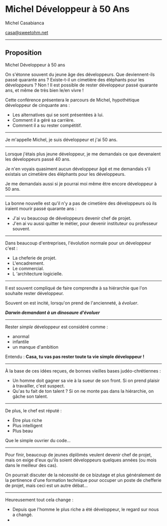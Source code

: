 Michel Développeur à 50 Ans
===========================

Michel Casabianca

casa@sweetohm.net

---
Proposition
-----------

Michel Développeur à 50 ans

On s'étonne souvent du jeune âge des développeurs. Que deviennent-ils passé quarante ans ? Existe-t-il un cimetière des éléphants pour les développeurs ? Non ! Il est possible de rester développeur passé quarante ans, et même de très bien le/en vivre !

Cette conférence présentera le parcours de Michel, hypothétique développeur de cinquante ans :

- Les alternatives qui se sont présentées à lui.
- Comment il a géré sa carrière.
- Comment il a su rester compétitif.

---
Je m'appelle Michel, je suis développeur et j'ai 50 ans.

---
Lorsque j'étais plus jeune développeur, je me demandais ce que devenaient les développeurs passé 40 ans.

Je n'en voyais quasiment aucun développeur âgé et me demandais s'il existais un cimetière des éléphants pour les développeurs.

Je me demandais aussi si je pourrai moi même être encore développeur à 50 ans.

---
La bonne nouvelle est qu'il n'y a pas de cimetière des développeurs où ils iraient mourir passé quarante ans :

- J'ai vu beaucoup de développeurs devenir chef de projet. 
- J'en ai vu aussi quitter le métier, pour devenir instituteur ou professeur souvent.

---
Dans beaucoup d'entreprises, l'évolution normale pour un développeur c'est :

- La cheferie de projet.
- L'encadrement.
- Le commercial.
- L 'architecture logicielle.

---
Il est souvent compliqué de faire comprendte à sa hiérarchie que l'on souhaite rester développeur.

Souvent on est incité, lorsqu'on prend de l'ancienneté, à *évoluer*.

***Darwin demandant à un dinosaure d'évoluer***

---
Rester *simple* développeur est considéré comme :

- anormal
- infantile
- un manque d'ambition

Entendu : **Casa, tu vas pas rester toute ta vie simple développeur !**

---
À la base de ces idées reçues, de bonnes vieilles bases judéo-chrétiennes :

- Un homme doit gagner sa vie à la sueur de son front. Si on prend plaisir à travailler, c'est suspect.
- Qu'as tu fait de ton talent ? Si on ne monte pas dans la hiérarchie, on gâche son talent.

---
De plus, le chef est réputé :

- Être plus riche
- Plus intelligent
- Plus beau

Que le simple ouvrier du code...

---
Pour finir, beaucoup de jeunes diplômés veulent devenir chef de projet, mais on exige d'eux qu'ils soient développeurs quelques années (ou mois dans le meilleur des cas).

On pourrait discuter de la nécessité de ce bizutage et plus généralement de la pertinence d'une formation technique pour occuper un poste de chefferie de projet, mais ceci est un autre débat...

---
Heureusement tout cela change :

- Depuis que l'homme le plus riche a été développeur, le regard sur nous a changé.
- 









